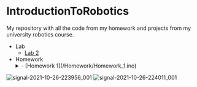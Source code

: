 # IntroductionToRobotics
My repository with all the code from my homework and projects from my university robotics course. 

- Lab
  - [Lab 2](/Lab%202)
- Homework 
  <details>
  <summary>- [Homework 1](/Homework/Homework_1.ino)</summary>
  <br>
    - Technical Task: Use a separate potentiometer in controlling each of the color of the RGB led (Red, Green and Blue). The control must be done with digital electronics (aka you must read the value of the potentiometer with Arduino, and write a mapped value to each of the pins connected to the led.
    - Coding task: Coding style is of utmost importance. You must have a perfectly clean code in order to receive the maximum grade. Keep in mind that magic numbers are not accepted, although you might see them in the lab (as a trade-off for speed). Remember to be consistent in your style, check the style guide and the provided style document and use correct spacing.
    - Video: https://youtu.be/HP5m1wVidqQ
![signal-2021-10-26-223956_001](https://user-images.githubusercontent.com/61534490/138949839-e7d2ab05-39b8-4c67-be94-33af6387f5c7.jpeg) 
![signal-2021-10-26-224011_001](https://user-images.githubusercontent.com/61534490/138949855-a489288b-ceac-45ae-8cb0-a0de0ee7be67.jpeg)
</details>
